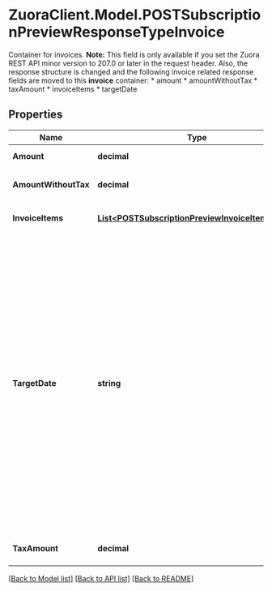 # ZuoraClient.Model.POSTSubscriptionPreviewResponseTypeInvoice
Container for invoices.    **Note:** This field is only available if you set the Zuora REST API minor version to 207.0 or later in the request header. Also, the response structure is changed and the following invoice related response fields are moved to this **invoice** container:       * amount    * amountWithoutTax    * taxAmount    * invoiceItems    * targetDate 

## Properties

Name | Type | Description | Notes
------------ | ------------- | ------------- | -------------
**Amount** | **decimal** | Invoice amount. | [optional] 
**AmountWithoutTax** | **decimal** | Invoice amount minus tax.  | [optional] 
**InvoiceItems** | [**List&lt;POSTSubscriptionPreviewInvoiceItemsType&gt;**](POSTSubscriptionPreviewInvoiceItemsType.md) | Container for invoice items.  | [optional] 
**TargetDate** | **string** | Date through which to calculate charges if an invoice is generated, as yyyy-mm-dd. Default is current date.  **Note:** This field is only available if you set the Zuora REST API minor version to 207.0 or later in the request header. See [Zuora REST API Versions](https://www.zuora.com/developer/api-reference/#section/API-Versions) for more information.  | [optional] 
**TaxAmount** | **decimal** | The tax amount of the invoice.  | [optional] 

[[Back to Model list]](../README.md#documentation-for-models) [[Back to API list]](../README.md#documentation-for-api-endpoints) [[Back to README]](../README.md)

